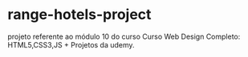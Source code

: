# range-hotels-project
projeto referente ao módulo 10 do curso Curso Web Design Completo: HTML5,CSS3,JS + Projetos da udemy.
